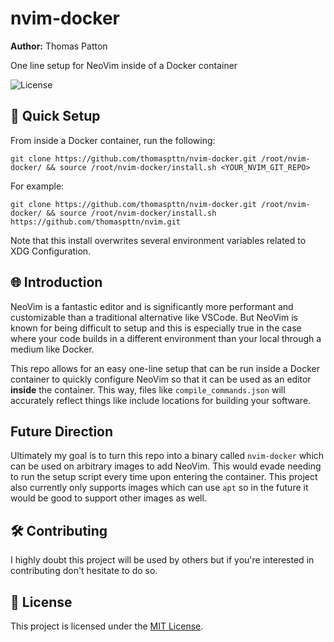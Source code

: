 # nvim-docker
**Author:** Thomas Patton

One line setup for NeoVim inside of a Docker container

![License](https://img.shields.io/badge/license-MIT-blue.svg)

## 🚀 Quick Setup 
From inside a Docker container, run the following:

```
git clone https://github.com/thomaspttn/nvim-docker.git /root/nvim-docker/ && source /root/nvim-docker/install.sh <YOUR_NVIM_GIT_REPO>
```
For example:

```
git clone https://github.com/thomaspttn/nvim-docker.git /root/nvim-docker/ && source /root/nvim-docker/install.sh https://github.com/thomaspttn/nvim.git
```

Note that this install overwrites several environment variables related to XDG Configuration.

## 🌐 Introduction 
NeoVim is a fantastic editor and is significantly more performant and customizable than a traditional alternative like VSCode. But NeoVim is known for being difficult to setup and this is especially true in the case where your code builds in a different environment than your local through a medium like Docker.

This repo allows for an easy one-line setup that can be run inside a Docker container to quickly configure NeoVim so that it can be used as an editor **inside** the container. This way, files like `compile_commands.json` will accurately reflect things like include locations for building your software.

## Future Direction
Ultimately my goal is to turn this repo into a binary called `nvim-docker` which can be used on arbitrary images to add NeoVim. This would evade needing to run the setup script every time upon entering the container. This project also currently only supports images which can use `apt` so in the future it would be good to support other images as well.

## 🛠️ Contributing
I highly doubt this project will be used by others but if you're interested in contributing don't hesitate to do so.

## 📄 License
This project is licensed under the [MIT License](LICENSE).

